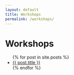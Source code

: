 ```yaml
---
layout: default
title: Workshops
permalink: /workshops/
---
```


<h1>Workshops</h1>
<ul class="post-list">
    {% for post in site.posts %}
    <li>
        <a class="post-link" href="{{ post.url | relative_url }}">{{ post.title }}</a>
    </li>
    {% endfor %}
</ul>
